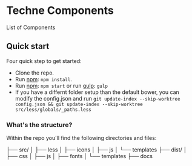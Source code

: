 # Techne Components

List of Components

## Quick start

Four quick step to get started:

- Clone the repo.
- Run [npm](https://www.npmjs.org): `npm install`.
- Run [npm](https://www.npmjs.org): `npm start` or run [gulp](http://gulpjs.com/): `gulp`
- If you have a differnt folder setup than the default bower, you can modify the config.json
and run `git update-index --skip-worktree config.json && git update-index --skip-worktree src/less/globals/_paths.less`


### What's the structure? 

Within the repo you'll find the following directories and files:


├── src/
│   ├── less
│   ├── icons
│   ├── js
│   └── templates
├── dist/
│   ├── css
│   ├── js
│   ├── fonts
│   └── templates
├── docs